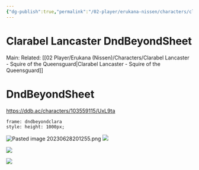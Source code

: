 ```yaml
---
{"dg-publish":true,"permalink":"/02-player/erukana-nissen/characters/clarabel-lancaster-dnd-beyond-sheet/"}
---
```



# Clarabel Lancaster DndBeyondSheet
Main:
Related: [[02 Player/Erukana (Nissen)/Characters/Clarabel Lancaster - Squire of the Queensguard\|Clarabel Lancaster - Squire of the Queensguard]]

# DndBeyondSheet
https://ddb.ac/characters/103559115/UxL9ta
```custom-frames
frame: dndbeyondclara
style: height: 1000px;
```

![Pasted image 20230628201255.png](/img/user/10%20Attachments/Pasted%20image%2020230628201255.png)
![](https://cdn.discordapp.com/attachments/989274756341706822/1123681192978419733/bahnen_same_woman_same_outfit_in_a_brown_leather_duster_no_hood_838982f0-7435-4841-9cca-e627cbf2d833.png)

![](https://cdn.discordapp.com/attachments/989274756341706822/1123682823400853646/bahnen_a_young_woman_squire_of_a_knight_order_cleric_of_bahamut_e3ab8444-82b1-4758-933c-eb02c1333c02.png)

![](https://cdn.discordapp.com/attachments/989274756341706822/1123683271516110909/bahnen_same_woman_same_outfit_in_a_brown_leather_duster_no_hood_e3159aa1-2d41-43e8-8034-7ba4b6359550.png)


